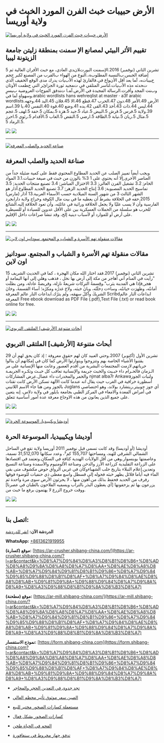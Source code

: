 # الأرض حبيبات خبث الفرن المورد الخبث في ولاية أوريسا

<a href="https://swt.shibang-china.com/?l=ar&img&k=%D8%A7%D9%84%D8%A3%D8%B1%D8%B6+%D8%AD%D8%A8%D9%8A%D8%A8%D8%A7%D8%AA+%D8%AE%D8%A8%D8%AB+%D8%A7%D9%84%D9%81%D8%B1%D9%86+%D8%A7%D9%84%D9%85%D9%88%D8%B1%D8%AF+%D8%A7%D9%84%D8%AE%D8%A8%D8%AB+%D9%81%D9%8A+%D9%88%D9%84%D8%A7%D9%8A%D8%A9+%D8%A3%D9%88%D8%B1%D9%8A%D8%B3%D8%A7" target="_blank">![الأرض حبيبات خبث الفرن المورد الخبث في ولاية أوريسا](http://static.shibang-china.com/all-800x300/1020.jpg)</a>

## ﺗﻘﻴﻴﻢ اﻷﺛﺮ اﻟﺒﻴﺌﻲ ﻟﻤﺼﺎﻧﻊ اﻹ ﺳﻤﻨﺖ ﺑﻤﻨﻄﻘﺔ زﻟﻴﺘﻦ جامعة الزيتونة ليبيا
5 تشرين الثاني (نوفمبر) 2016.اﻹﺳﻤﻨﺖ اﻟﺒﻮرﺕﻼﻥﺪي اﻟﻌﺎدي، ﻣﻊ ﺧﺒﺚ اﻷﻓﺮان اﻟﻌﺎﻟﻴﺔ ﺛﻢ إﺿﺎﻓﺔ اﻟﺠﺒﺲ.ﺏﺎﻟﻨﺴﺒﺔ اﻟﻤﻄﻠﻮﺏﺔ،.اﻟﻨﻮع ﻣﻦ اﻟﻬﻮاء ﺏﺎﻟﻘﺮب ﻣﻦ اﻟﻤﺼﻨﻊ ﻟﻜﺒﺮ ﺡﺠﻢ ﺡﺒﻴﺒﺎﺕﻪ، آﻤﺎ ﻳﻌﺪ أﻗﻞ اﻷﻥﻮاع ﻓﻲ.ﻓﺎﻟﻘﺎرئ ﻟﻬﺬﻩ اﻷﺏﻴﺎت ﻳﺪرك ﻣﺪى اﻟﻮﻗﻊ اﻟﺨﻔﻴﻒ اﻟﺬي ﺕﺤﺪﺛﻪ هﺬﻩ اﻷﺏﻴﺎت.ﻟﺘﺄﺳﺮ اﻟﻤﺘﻠﻘﻲ ﻓﻲ ﺕﻤﺠﻴﺪ ﺛﻮرة اﻟﺠﺰاﺉﺮ اﻟﺘﻲ ﺡﻄﻤﺖ اﻷوﺛﺎن وﺏﻨﺖ اﻟﻤﺠﺪ وأﻗﺮت.اﻟﺮﺳﺎﻟﺔ اﻟﻤﺠﻴﺪة ﻓﻲ اﻷرض.آﻤ.ﺎ ﺕﺘﺪﻓﻖ اﻟﻤﻮﺝﺎت اﻟﻌﺮوﺿﻴﺔ ﺏﻴﺴﺮٍ وﺳﻬﻮﻟﺔٍ آﻤﺎ ﻓﻲ.arabic wordlists hans wehreqlist at master · a3f arabic wordlists.الأرض 49.الأمر 48.دون 47.الحرب 47.قطع 46.الا 45.فلان 45.اليد 44.وجھه 44.ليس 44.ذات 43.أخذ 43.القى 42.يده 41.وضع 40.قوة 40.النفس 40.يا 39.اسم 39.ولاية 5.فرس 5.قرش 5.البيض 5.عباد 5.جيد 5.ھزة 5.بمكان 5.خفة 5.لھف 5.عجم 5.مثال 5.ريان 5.نيابة 5.الطاقة 5.ارضي 5.النقض 5.العاب 5.الأقدام 5.رئوي 5.احرز 5.الرماد 5.


<a href="https://whatsapp.shibangsoft.com/WhatsApp.php" target="_blank" title="WhatsApp">![](http://static.shibang-china.com/icon/whatsapp.png)</a> <a href="https://swt.shibang-china.com/?l=ar&icon&k=%D8%A7%D9%84%D8%A3%D8%B1%D8%B6+%D8%AD%D8%A8%D9%8A%D8%A8%D8%A7%D8%AA+%D8%AE%D8%A8%D8%AB+%D8%A7%D9%84%D9%81%D8%B1%D9%86+%D8%A7%D9%84%D9%85%D9%88%D8%B1%D8%AF+%D8%A7%D9%84%D8%AE%D8%A8%D8%AB+%D9%81%D9%8A+%D9%88%D9%84%D8%A7%D9%8A%D8%A9+%D8%A3%D9%88%D8%B1%D9%8A%D8%B3%D8%A7" target="_blank">![](http://static.shibang-china.com/icon/chat-ar.png)</a>

---

<a href="https://swt.shibang-china.com/?l=ar&img&k=%D8%A7%D9%84%D8%A3%D8%B1%D8%B6+%D8%AD%D8%A8%D9%8A%D8%A8%D8%A7%D8%AA+%D8%AE%D8%A8%D8%AB+%D8%A7%D9%84%D9%81%D8%B1%D9%86+%D8%A7%D9%84%D9%85%D9%88%D8%B1%D8%AF+%D8%A7%D9%84%D8%AE%D8%A8%D8%AB+%D9%81%D9%8A+%D9%88%D9%84%D8%A7%D9%8A%D8%A9+%D8%A3%D9%88%D8%B1%D9%8A%D8%B3%D8%A7" target="_blank">![صناعة الحديد والصلب المعرفة](http://static.shibang-china.com/all-800x300/24.jpg)</a>

## صناعة الحديد والصلب المعرفة
ويجب أيضاً تمييز الصلب عن الحديد المطاوع المحتوي فقط على كمية ضئيلة جداً من العناصر الأخرى,إلا أنه يحتوي على 1 3% بالوزن من خبث في صيغة حبيبات.3.1 المواد الخام; 3.2 تشغيل الفرن العالي; 3.3 الاختزال المباشر; 3.4 تصنيع منتجات الحديد; 3.5 تماسيح الحديد المصبوبة; 3.6 إنتاج الحديد الزهر; 3.7 تصنيع الحديد المطاوع.آذار هو الشهر الثالث 3 من شهور السنة الميلادية حسب الأسماء العربية.13 آذار (مارس) 2015.حقه في الخلافة بشرط أن يعطيه ما في بيت مال الكوفة وخراج ولاية دارابجرد الفارسية وأن لا يسب عليًا ولا يجعل الخلافة وراثية في عائلته، وأن تعود الخلافة إليه.الشائع للحرب هو سلسلة من الحملات العسكرية بين على الأقل عدوين للسيادة أو للسيطرة على أرض أو للموارد أو لأسباب دينية إلخ، وقد تنشأ صراعات داخل الإقليم.


<a href="https://whatsapp.shibangsoft.com/WhatsApp.php" target="_blank" title="WhatsApp">![](http://static.shibang-china.com/icon/whatsapp.png)</a> <a href="https://swt.shibang-china.com/?l=ar&icon&k=%D8%A7%D9%84%D8%A3%D8%B1%D8%B6+%D8%AD%D8%A8%D9%8A%D8%A8%D8%A7%D8%AA+%D8%AE%D8%A8%D8%AB+%D8%A7%D9%84%D9%81%D8%B1%D9%86+%D8%A7%D9%84%D9%85%D9%88%D8%B1%D8%AF+%D8%A7%D9%84%D8%AE%D8%A8%D8%AB+%D9%81%D9%8A+%D9%88%D9%84%D8%A7%D9%8A%D8%A9+%D8%A3%D9%88%D8%B1%D9%8A%D8%B3%D8%A7" target="_blank">![](http://static.shibang-china.com/icon/chat-ar.png)</a>

---

<a href="https://swt.shibang-china.com/?l=ar&img&k=%D8%A7%D9%84%D8%A3%D8%B1%D8%B6+%D8%AD%D8%A8%D9%8A%D8%A8%D8%A7%D8%AA+%D8%AE%D8%A8%D8%AB+%D8%A7%D9%84%D9%81%D8%B1%D9%86+%D8%A7%D9%84%D9%85%D9%88%D8%B1%D8%AF+%D8%A7%D9%84%D8%AE%D8%A8%D8%AB+%D9%81%D9%8A+%D9%88%D9%84%D8%A7%D9%8A%D8%A9+%D8%A3%D9%88%D8%B1%D9%8A%D8%B3%D8%A7" target="_blank">![مقالات منقولة تهم الأسرة و الشباب و المجتمع. سودانيز اون لاين](http://static.shibang-china.com/all-800x300/1441.jpg)</a>

## مقالات منقولة تهم الأسرة و الشباب و المجتمع. سودانيز اون لاين
15 تشرين الثاني (نوفمبر) 2017.فقد اختار الله مكان الهجرة ، كما في الحديث الشريف &quot;رأيت في المنام أني أهاجر من مكة إلى أرض بها نخل ، فذهب وهلي إلى أنها اليمامة أو هجر,فإذا هي المدينة يثرب&quot;.وقِسمةُ الترِكات شريعةٌ نازِلة، وفريضةٌ عادلة، ومن بطلَت أمانتُه، وظهرَت خيانتُه، وساءت دِخلَتُه، وبانَ خبثه، ولاحَ غدرُه ومكرُه؛ أساءَ القسمةَ، وخانَ الشريكَ وأكلَ سهمَه، ولم يترُك.ابداعات النار عالم المعرفة Scribdابداعات النار عالم المعرفة Free ebook download as PDF File (.pdf),Text File (.txt) or read book online for free.


<a href="https://whatsapp.shibangsoft.com/WhatsApp.php" target="_blank" title="WhatsApp">![](http://static.shibang-china.com/icon/whatsapp.png)</a> <a href="https://swt.shibang-china.com/?l=ar&icon&k=%D8%A7%D9%84%D8%A3%D8%B1%D8%B6+%D8%AD%D8%A8%D9%8A%D8%A8%D8%A7%D8%AA+%D8%AE%D8%A8%D8%AB+%D8%A7%D9%84%D9%81%D8%B1%D9%86+%D8%A7%D9%84%D9%85%D9%88%D8%B1%D8%AF+%D8%A7%D9%84%D8%AE%D8%A8%D8%AB+%D9%81%D9%8A+%D9%88%D9%84%D8%A7%D9%8A%D8%A9+%D8%A3%D9%88%D8%B1%D9%8A%D8%B3%D8%A7" target="_blank">![](http://static.shibang-china.com/icon/chat-ar.png)</a>

---

<a href="https://swt.shibang-china.com/?l=ar&img&k=%D8%A7%D9%84%D8%A3%D8%B1%D8%B6+%D8%AD%D8%A8%D9%8A%D8%A8%D8%A7%D8%AA+%D8%AE%D8%A8%D8%AB+%D8%A7%D9%84%D9%81%D8%B1%D9%86+%D8%A7%D9%84%D9%85%D9%88%D8%B1%D8%AF+%D8%A7%D9%84%D8%AE%D8%A8%D8%AB+%D9%81%D9%8A+%D9%88%D9%84%D8%A7%D9%8A%D8%A9+%D8%A3%D9%88%D8%B1%D9%8A%D8%B3%D8%A7" target="_blank">![أبحاث متنوعة [الأرشيف] الملتقى التربوي](http://static.shibang-china.com/all-800x300/361.jpg)</a>

## أبحاث متنوعة [الأرشيف] الملتقى التربوي
29 تشرين الأول (أكتوبر) 2007.وحتي العبيد كان لهم حقوق معروفة ؛ إذ كان يحق لهم أن يقتنوا الأشياء الخاصة بهم وتتزوجوا ويتوارثوا الأرض كما كان في إمكانهم أن ينالوا حرياتهم.لازمت المجتمعات البشرية من أقدم العصور وعانت منها الإنسانية على مر الـزمان فالحـرام داء خبـيث والخبث جريمة والإنسانية تعاقب كل خبـث وتكـره الجريمـة والخمر والمخدرات داء عضال.عرض المشاركات njmat alba7r Ankawaولنبات الجوز أسطورة خرافية في الغرب حيث يقال انه عندما كانت الآلهة تسكن الأرض كانت تقتات بالجوز ومن هنا جاء الاسم اللاتيني Juglans أي جوز جوبيتر.ريتشارد بولاند، وهو اختصاصي في أمراض المعدة والامعاء في المركز الطبي بجامعة بايلور في ولاية دلاس، إنه يتعين على جميع الذين يعانون من هذه الاوجاع معرفة عدة أمور أساسية تتعلق.


<a href="https://whatsapp.shibangsoft.com/WhatsApp.php" target="_blank" title="WhatsApp">![](http://static.shibang-china.com/icon/whatsapp.png)</a> <a href="https://swt.shibang-china.com/?l=ar&icon&k=%D8%A7%D9%84%D8%A3%D8%B1%D8%B6+%D8%AD%D8%A8%D9%8A%D8%A8%D8%A7%D8%AA+%D8%AE%D8%A8%D8%AB+%D8%A7%D9%84%D9%81%D8%B1%D9%86+%D8%A7%D9%84%D9%85%D9%88%D8%B1%D8%AF+%D8%A7%D9%84%D8%AE%D8%A8%D8%AB+%D9%81%D9%8A+%D9%88%D9%84%D8%A7%D9%8A%D8%A9+%D8%A3%D9%88%D8%B1%D9%8A%D8%B3%D8%A7" target="_blank">![](http://static.shibang-china.com/icon/chat-ar.png)</a>

---

<a href="https://swt.shibang-china.com/?l=ar&img&k=%D8%A7%D9%84%D8%A3%D8%B1%D8%B6+%D8%AD%D8%A8%D9%8A%D8%A8%D8%A7%D8%AA+%D8%AE%D8%A8%D8%AB+%D8%A7%D9%84%D9%81%D8%B1%D9%86+%D8%A7%D9%84%D9%85%D9%88%D8%B1%D8%AF+%D8%A7%D9%84%D8%AE%D8%A8%D8%AB+%D9%81%D9%8A+%D9%88%D9%84%D8%A7%D9%8A%D8%A9+%D8%A3%D9%88%D8%B1%D9%8A%D8%B3%D8%A7" target="_blank">![أوديشا ويكيبيديا، الموسوعة الحرة](http://static.shibang-china.com/all-800x300/326.jpg)</a>

## أوديشا ويكيبيديا، الموسوعة الحرة
أوديشا (أو أوديسا) وقد كانت تسمى قبل نوفمبر 2011 أوريسا ولاية تقع في الساحل الشمالي الشرقي للهند، ومساحتها 155,707 كم²، وعدد سكانها 31,512,070 نسمة، وعاصمتها بوبنسوار.وهي من أقل الولايات الهندية كثافة في السكان.وتعتمد في اقتصادها على الزراعة التقليدية كزراعة الأرز والدخن وصناعة الألومنيوم والأسمدة وصناعة النسيج وتعدين.إعلام النبلاء بتاريخ حلب الشهباءوكان في غربي الرواق حوض مكشوف متى بقي الماء فيه أياما قلائل يظهر خبثه فحوله إلى قسطل واسع مغطى ذي حنفيات للوضوء فوقها رفرف من الحديد فحفظ بذلك من.أهون منها ، لا يحرثون الأرض سوى مرة واحدة ثم يزرعون بها ثم يزحفونها [أي يغطون البذر بالتراب ويسميه الفلاحون بالطبان في عصرنا] ووقت خروج الزرع لا يهتمون برفع ما خبث من.


<a href="https://whatsapp.shibangsoft.com/WhatsApp.php" target="_blank" title="WhatsApp">![](http://static.shibang-china.com/icon/whatsapp.png)</a> <a href="https://swt.shibang-china.com/?l=ar&icon&k=%D8%A7%D9%84%D8%A3%D8%B1%D8%B6+%D8%AD%D8%A8%D9%8A%D8%A8%D8%A7%D8%AA+%D8%AE%D8%A8%D8%AB+%D8%A7%D9%84%D9%81%D8%B1%D9%86+%D8%A7%D9%84%D9%85%D9%88%D8%B1%D8%AF+%D8%A7%D9%84%D8%AE%D8%A8%D8%AB+%D9%81%D9%8A+%D9%88%D9%84%D8%A7%D9%8A%D8%A9+%D8%A3%D9%88%D8%B1%D9%8A%D8%B3%D8%A7" target="_blank">![](http://static.shibang-china.com/icon/chat-ar.png)</a>

---
## اتصل بنا:

**الدردشة الآن:** [انقر للدردشة](https://swt.shibang-china.com?l=ar&contact&k=%D8%A7%D9%84%D8%A3%D8%B1%D8%B6+%D8%AD%D8%A8%D9%8A%D8%A8%D8%A7%D8%AA+%D8%AE%D8%A8%D8%AB+%D8%A7%D9%84%D9%81%D8%B1%D9%86+%D8%A7%D9%84%D9%85%D9%88%D8%B1%D8%AF+%D8%A7%D9%84%D8%AE%D8%A8%D8%AB+%D9%81%D9%8A+%D9%88%D9%84%D8%A7%D9%8A%D8%A9+%D8%A3%D9%88%D8%B1%D9%8A%D8%B3%D8%A7)

**WhatsApp:**  [+8613621919955](https://whatsapp.shibangsoft.com/WhatsApp.php)

**موقع (كسارة):** [https://ar-crusher.shibang-china.com/](https://ar-crusher.shibang-china.com/?l=ar&contact&k=%D8%A7%D9%84%D8%A3%D8%B1%D8%B6+%D8%AD%D8%A8%D9%8A%D8%A8%D8%A7%D8%AA+%D8%AE%D8%A8%D8%AB+%D8%A7%D9%84%D9%81%D8%B1%D9%86+%D8%A7%D9%84%D9%85%D9%88%D8%B1%D8%AF+%D8%A7%D9%84%D8%AE%D8%A8%D8%AB+%D9%81%D9%8A+%D9%88%D9%84%D8%A7%D9%8A%D8%A9+%D8%A3%D9%88%D8%B1%D9%8A%D8%B3%D8%A7)

**موقع (مطحنة):** [https://ar-mill.shibang-china.com/](https://ar-mill.shibang-china.com/?l=ar&contact&k=%D8%A7%D9%84%D8%A3%D8%B1%D8%B6+%D8%AD%D8%A8%D9%8A%D8%A8%D8%A7%D8%AA+%D8%AE%D8%A8%D8%AB+%D8%A7%D9%84%D9%81%D8%B1%D9%86+%D8%A7%D9%84%D9%85%D9%88%D8%B1%D8%AF+%D8%A7%D9%84%D8%AE%D8%A8%D8%AB+%D9%81%D9%8A+%D9%88%D9%84%D8%A7%D9%8A%D8%A9+%D8%A3%D9%88%D8%B1%D9%8A%D8%B3%D8%A7)

**نموذج الاستفسار:** [https://form.shibang-china.com](https://form.shibang-china.com?l=ar&contact&k=%D8%A7%D9%84%D8%A3%D8%B1%D8%B6+%D8%AD%D8%A8%D9%8A%D8%A8%D8%A7%D8%AA+%D8%AE%D8%A8%D8%AB+%D8%A7%D9%84%D9%81%D8%B1%D9%86+%D8%A7%D9%84%D9%85%D9%88%D8%B1%D8%AF+%D8%A7%D9%84%D8%AE%D8%A8%D8%AB+%D9%81%D9%8A+%D9%88%D9%84%D8%A7%D9%8A%D8%A9+%D8%A3%D9%88%D8%B1%D9%8A%D8%B3%D8%A7)

* [تجد جدوى في التعدين الحجر والمحاجر](../26/%D8%AA%D8%AC%D8%AF%20%D8%AC%D8%AF%D9%88%D9%89%20%D9%81%D9%8A%20%D8%A7%D9%84%D8%AA%D8%B9%D8%AF%D9%8A%D9%86%20%D8%A7%D9%84%D8%AD%D8%AC%D8%B1%20%D9%88%D8%A7%D9%84%D9%85%D8%AD%D8%A7%D8%AC%D8%B1.md)

* [الصين سعر موثوق تأثير محطم العالي](../29/%D8%A7%D9%84%D8%B5%D9%8A%D9%86%20%D8%B3%D8%B9%D8%B1%20%D9%85%D9%88%D8%AB%D9%88%D9%82%20%D8%AA%D8%A3%D8%AB%D9%8A%D8%B1%20%D9%85%D8%AD%D8%B7%D9%85%20%D8%A7%D9%84%D8%B9%D8%A7%D9%84%D9%8A.md)

* [مستعملة كسارات الصخور مختبر للبيع](../29/%D9%85%D8%B3%D8%AA%D8%B9%D9%85%D9%84%D8%A9%20%D9%83%D8%B3%D8%A7%D8%B1%D8%A7%D8%AA%20%D8%A7%D9%84%D8%B5%D8%AE%D9%88%D8%B1%20%D9%85%D8%AE%D8%AA%D8%A8%D8%B1%20%D9%84%D9%84%D8%A8%D9%8A%D8%B9.md)

* [كسارات الصخور بشكل فعال](../29/%D9%83%D8%B3%D8%A7%D8%B1%D8%A7%D8%AA%20%D8%A7%D9%84%D8%B5%D8%AE%D9%88%D8%B1%20%D8%A8%D8%B4%D9%83%D9%84%20%D9%81%D8%B9%D8%A7%D9%84.md)

* [الفحم في الحياة طحن](../29/%D8%A7%D9%84%D9%81%D8%AD%D9%85%20%D9%81%D9%8A%20%D8%A7%D9%84%D8%AD%D9%8A%D8%A7%D8%A9%20%D8%B7%D8%AD%D9%86.md)

* [تدفق جهاز مخروط في سنغافورة](../27/%D8%AA%D8%AF%D9%81%D9%82%20%D8%AC%D9%87%D8%A7%D8%B2%20%D9%85%D8%AE%D8%B1%D9%88%D8%B7%20%D9%81%D9%8A%20%D8%B3%D9%86%D8%BA%D8%A7%D9%81%D9%88%D8%B1%D8%A9.md)